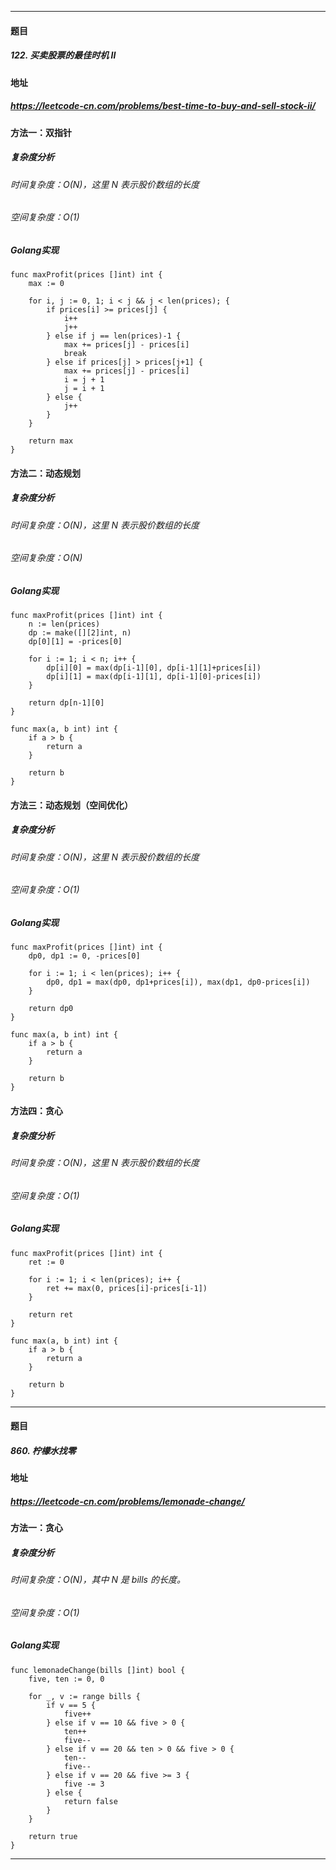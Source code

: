 ***
#### 题目
##### 122. 买卖股票的最佳时机 II
#### 地址
##### https://leetcode-cn.com/problems/best-time-to-buy-and-sell-stock-ii/
#### 方法一：双指针
##### 复杂度分析
###### 时间复杂度：O(N)，这里 N 表示股价数组的长度
###### 空间复杂度：O(1)
##### Golang实现
    func maxProfit(prices []int) int {
        max := 0
    
        for i, j := 0, 1; i < j && j < len(prices); {
            if prices[i] >= prices[j] {
                i++
                j++
            } else if j == len(prices)-1 {
                max += prices[j] - prices[i]
                break
            } else if prices[j] > prices[j+1] {
                max += prices[j] - prices[i]
                i = j + 1
                j = i + 1
            } else {
                j++
            }
        }
    
        return max
    }
#### 方法二：动态规划
##### 复杂度分析
###### 时间复杂度：O(N)，这里 N 表示股价数组的长度
###### 空间复杂度：O(N)
##### Golang实现
    func maxProfit(prices []int) int {
        n := len(prices)
        dp := make([][2]int, n)
        dp[0][1] = -prices[0]
        
        for i := 1; i < n; i++ {
            dp[i][0] = max(dp[i-1][0], dp[i-1][1]+prices[i])
            dp[i][1] = max(dp[i-1][1], dp[i-1][0]-prices[i])
        }
    
        return dp[n-1][0]
    }
    
    func max(a, b int) int {
        if a > b {
            return a
        }
    
        return b
    }
#### 方法三：动态规划（空间优化）
##### 复杂度分析
###### 时间复杂度：O(N)，这里 N 表示股价数组的长度
###### 空间复杂度：O(1)
##### Golang实现
    func maxProfit(prices []int) int {
        dp0, dp1 := 0, -prices[0]
    
        for i := 1; i < len(prices); i++ {
            dp0, dp1 = max(dp0, dp1+prices[i]), max(dp1, dp0-prices[i])
        }
    
        return dp0
    }
    
    func max(a, b int) int {
        if a > b {
            return a
        }
    
        return b
    }
#### 方法四：贪心
##### 复杂度分析
###### 时间复杂度：O(N)，这里 N 表示股价数组的长度
###### 空间复杂度：O(1)
##### Golang实现
    func maxProfit(prices []int) int {
        ret := 0
    
        for i := 1; i < len(prices); i++ {
            ret += max(0, prices[i]-prices[i-1])
        }
    
        return ret
    }
    
    func max(a, b int) int {
        if a > b {
            return a
        }
    
        return b
    }
***
#### 题目
##### 860. 柠檬水找零
#### 地址
##### https://leetcode-cn.com/problems/lemonade-change/
#### 方法一：贪心
##### 复杂度分析
###### 时间复杂度：O(N)，其中 N 是 bills 的长度。
###### 空间复杂度：O(1)
##### Golang实现
    func lemonadeChange(bills []int) bool {
        five, ten := 0, 0
    
        for _, v := range bills {
            if v == 5 {
                five++
            } else if v == 10 && five > 0 {
                ten++
                five--
            } else if v == 20 && ten > 0 && five > 0 {
                ten--
                five--
            } else if v == 20 && five >= 3 {
                five -= 3
            } else {
                return false
            }
        }
    
        return true
    } 
***